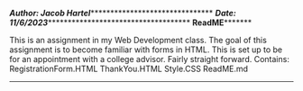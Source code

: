*****Author: Jacob Hartel************************************
*****Date: 11/6/2023*****************************************
************************ReadME*******************************

This is an assignment in my Web Development class.
The goal of this assignment is to become familiar
with forms in HTML. This is set up to be for an appointment
with a college advisor. Fairly straight forward.
Contains:
RegistrationForm.HTML
ThankYou.HTML
Style.CSS
ReadME.md


*************************************************************